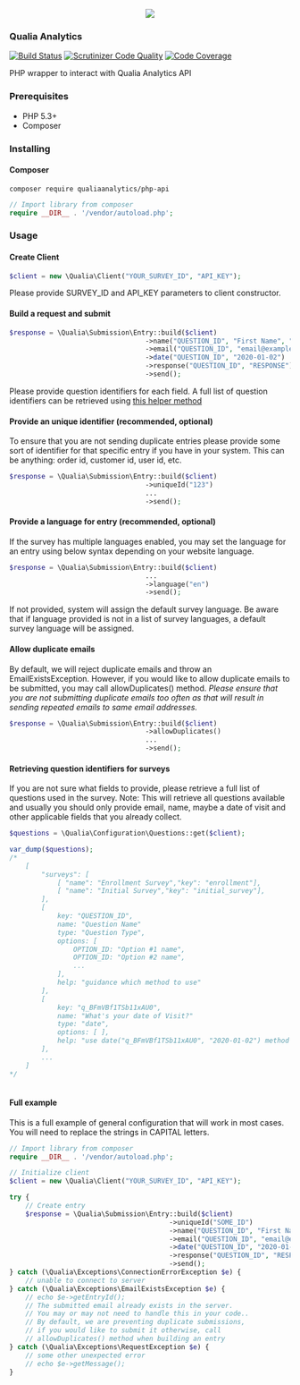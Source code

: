 
<p align="center"><img src="https://s3-eu-west-1.amazonaws.com/qa-survey-system/image-upload/PWT62RP7xsUfQpH9.png"></p>

### Qualia Analytics
[![Build Status](https://travis-ci.org/QualiaAnalytics/PHP-API.svg?branch=master)](http://travis-ci.org/QualiaAnalytics/PHP-API)
[![Scrutinizer Code Quality](https://scrutinizer-ci.com/g/QualiaAnalytics/PHP-API/badges/quality-score.png?b=master)](https://scrutinizer-ci.com/g/QualiaAnalytics/PHP-API/?branch=master)
[![Code Coverage](https://img.shields.io/scrutinizer/coverage/g/QualiaAnalytics/PHP-API/master.svg)](https://scrutinizer-ci.com/g/QualiaAnalytics/PHP-API/)

PHP wrapper to interact with Qualia Analytics API

### Prerequisites

* PHP 5.3+
* Composer

### Installing

#### Composer
```
composer require qualiaanalytics/php-api
```

```php
// Import library from composer
require __DIR__ . '/vendor/autoload.php';
```

### Usage

#### Create Client
```php
$client = new \Qualia\Client("YOUR_SURVEY_ID", "API_KEY");
```
Please provide SURVEY_ID and API_KEY parameters to client constructor.

#### Build a request and submit
```php
$response = \Qualia\Submission\Entry::build($client)
                                  ->name("QUESTION_ID", "First Name", "Last Name")
                                  ->email("QUESTION_ID", "email@example.com")
                                  ->date("QUESTION_ID", "2020-01-02")
                                  ->response("QUESTION_ID", "RESPONSE")
                                  ->send();
```
Please provide question identifiers for each field. A full list of question identifiers can be retrieved using [this helper method](#retrieving-question-identifiers-for-surveys)

#### Provide an unique identifier (recommended, optional)
To ensure that you are not sending duplicate entries please provide some sort of identifier for that specific entry if you have in your system. This can be anything: order id, customer id, user id, etc. 
```php
$response = \Qualia\Submission\Entry::build($client)
                                  ->uniqueId("123")
                                  ...
                                  ->send();
```

#### Provide a language for entry (recommended, optional)
If the survey has multiple languages enabled, you may set the language for an entry using below syntax depending on your website language.
```php
$response = \Qualia\Submission\Entry::build($client)
                                  ...
                                  ->language("en")
                                  ->send();
```
If not provided, system will assign the default survey language. Be aware that if language provided is not in a list of survey languages, a default survey language will be assigned.


#### Allow duplicate emails
By default, we will reject duplicate emails and throw an EmailExistsException.
However, if you would like to allow duplicate emails to be submitted, you may call allowDuplicates() method. *Please ensure that you are not submitting duplicate emails too often as that will result in sending repeated emails to same email addresses.*
```php
$response = \Qualia\Submission\Entry::build($client)
                                  ->allowDuplicates()
                                  ...
                                  ->send();
```


#### Retrieving question identifiers for surveys
If you are not sure what fields to provide, please retrieve a full list of questions used in the survey. Note: This will retrieve all questions available and usually you should only provide email, name, maybe a date of visit and other applicable fields that you already collect.
```php
$questions = \Qualia\Configuration\Questions::get($client);

var_dump($questions);
/*
    [
        "surveys": [
            [ "name": "Enrollment Survey","key": "enrollment"],
            [ "name": "Initial Survey","key": "initial_survey"], 
        ],
        [
            key: "QUESTION_ID",
            name: "Question Name"
            type: "Question Type",
            options: [
                OPTION_ID: "Option #1 name",
                OPTION_ID: "Option #2 name",
                ...
            ],
            help: "guidance which method to use"
        ],
        [
            key: "q_BFmVBf1TSb11xAU0",
            name: "What's your date of Visit?"
            type: "date",
            options: [ ],
            help: "use date("q_BFmVBf1TSb11xAU0", "2020-01-02") method in API Client. Date Value must be provided in Y-m-d."
        ],
        ...
    ]
*/
                              
```

#### Full example
This is a full example of general configuration that will work in most cases. You will need to replace the strings in CAPITAL letters.
```php
// Import library from composer
require __DIR__ . '/vendor/autoload.php';

// Initialize client
$client = new \Qualia\Client("YOUR_SURVEY_ID", "API_KEY");

try {
    // Create entry
    $response = \Qualia\Submission\Entry::build($client)
                                        ->uniqueId("SOME_ID")
                                        ->name("QUESTION_ID", "First Name", "Last Name")
                                        ->email("QUESTION_ID", "email@example.com")
                                        ->date("QUESTION_ID", "2020-01-02")
                                        ->response("QUESTION_ID", "RESPONSE")
                                        ->send();
} catch (\Qualia\Exceptions\ConnectionErrorException $e) {
    // unable to connect to server
} catch (\Qualia\Exceptions\EmailExistsException $e) {
    // echo $e->getEntryId();
    // The submitted email already exists in the server.
    // You may or may not need to handle this in your code..
    // By default, we are preventing duplicate submissions,
    // if you would like to submit it otherwise, call
    // allowDuplicates() method when building an entry
} catch (\Qualia\Exceptions\RequestException $e) {
    // some other unexpected error
    // echo $e->getMessage();
}
```
